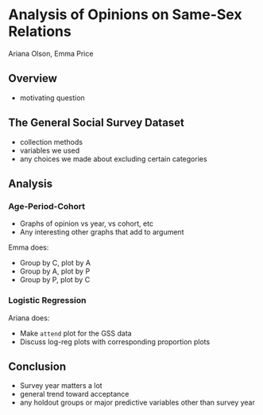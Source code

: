 # Analysis of Opinions on Same-Sex Relations

Ariana Olson, Emma Price

## Overview

- motivating question

## The General Social Survey Dataset

- collection methods
- variables we used
- any choices we made about excluding certain categories

## Analysis
### Age-Period-Cohort

- Graphs of opinion vs year, vs cohort, etc
- Any interesting other graphs that add to argument

Emma does:
- Group by C, plot by A
- Group by A, plot by P
- Group by P, plot by C

### Logistic Regression
Ariana does:
- Make `attend` plot for the GSS data
- Discuss log-reg plots with corresponding proportion plots

## Conclusion

- Survey year matters a lot
- general trend toward acceptance
- any holdout groups or major predictive variables other than survey year

